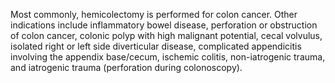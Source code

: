 Most commonly, hemicolectomy is performed for colon cancer. Other indications include inflammatory bowel disease, perforation or obstruction of colon cancer, colonic polyp with high malignant potential, cecal volvulus, isolated right or left side diverticular disease, complicated appendicitis involving the appendix base/cecum, ischemic colitis, non-iatrogenic trauma, and iatrogenic trauma (perforation during colonoscopy).